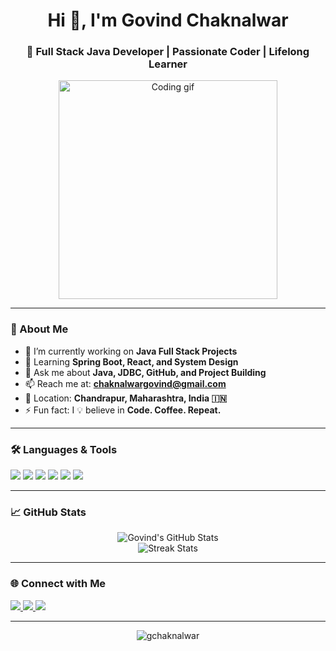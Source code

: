 <h1 align="center">Hi 👋, I'm Govind Chaknalwar</h1>
<h3 align="center">🚀 Full Stack Java Developer | Passionate Coder | Lifelong Learner</h3>

<p align="center">
  <img src="https://cdn.dribbble.com/users/1162077/screenshots/5403918/focus-animation.gif" width="350" alt="Coding gif"/>
</p>

---

### 🚀 About Me

- 🔭 I’m currently working on **Java Full Stack Projects**
- 🌱 Learning **Spring Boot, React, and System Design**
- 💬 Ask me about **Java, JDBC, GitHub, and Project Building**
- 📫 Reach me at: **chaknalwargovind@gmail.com**
- 🏡 Location: **Chandrapur, Maharashtra, India 🇮🇳**
- ⚡ Fun fact: I 💡 believe in **Code. Coffee. Repeat.**

---

### 🛠️ Languages & Tools

<p align="left">
  <img src="https://img.shields.io/badge/Java-%23ED8B00?style=for-the-badge&logo=java&logoColor=white"/>
  <img src="https://img.shields.io/badge/MySQL-00758F?style=for-the-badge&logo=mysql&logoColor=white"/>
  <img src="https://img.shields.io/badge/JDBC-003545?style=for-the-badge&logoColor=white"/>
  <img src="https://img.shields.io/badge/Git-%23F05032?style=for-the-badge&logo=git&logoColor=white"/>
  <img src="https://img.shields.io/badge/GitHub-%23121011?style=for-the-badge&logo=github&logoColor=white"/>
  <img src="https://img.shields.io/badge/IntelliJIDEA-%23000000?style=for-the-badge&logo=intellijidea&logoColor=white"/>
</p>

---

### 📈 GitHub Stats

<p align="center">
  <img src="https://github-readme-stats.vercel.app/api?username=gchaknalwar&show_icons=true&theme=radical" alt="Govind's GitHub Stats" />
  <br>
  <img src="https://github-readme-streak-stats.herokuapp.com/?user=gchaknalwar&theme=radical" alt="Streak Stats"/>
</p>

---

### 🌐 Connect with Me

<p>
  <a href="https://www.linkedin.com/in/YOUR-USERNAME/" target="_blank">
    <img src="https://img.shields.io/badge/LinkedIn-blue?style=for-the-badge&logo=linkedin&logoColor=white"/>
  </a>
  <a href="mailto:chaknalwargovind@gmail.com">
    <img src="https://img.shields.io/badge/Gmail-D14836?style=for-the-badge&logo=gmail&logoColor=white"/>
  </a>
  <a href="https://github.com/gchaknalwar">
    <img src="https://img.shields.io/badge/GitHub-000?style=for-the-badge&logo=github&logoColor=white"/>
  </a>
</p>

---

<p align="center">
  <img src="https://komarev.com/ghpvc/?username=gchaknalwar&label=Profile%20Views&color=0e75b6&style=flat" alt="gchaknalwar" />
</p>
